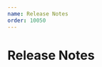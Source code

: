 ```yaml
---
name: Release Notes
order: 10050
---
```


# Release Notes

<!-- Please visit the [Release Notes Page](Royal%20Server%20Read%20Me.htm). -->
